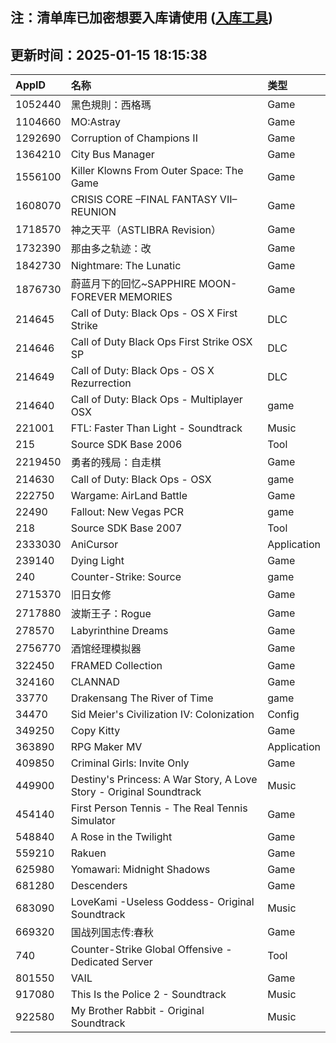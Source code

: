 ## 注：清单库已加密想要入库请使用 ([入库工具](https://github.com/BlankTMing/ManifestAutoUpdate/releases))

## 更新时间：2025-01-15 18:15:38
| AppID | 名称 | 类型  |
| :-------------------- | :----------------------------- | :----------- |
| 1052440 | 黑色規則：西格瑪| Game |
| 1104660 | MO:Astray| Game |
| 1292690 | Corruption of Champions II| Game |
| 1364210 | City Bus Manager| Game |
| 1556100 | Killer Klowns From Outer Space: The Game| Game |
| 1608070 | CRISIS CORE –FINAL FANTASY VII– REUNION| Game |
| 1718570 | 神之天平（ASTLIBRA Revision）| Game |
| 1732390 | 那由多之轨迹：改| Game |
| 1842730 | Nightmare: The Lunatic| Game |
| 1876730 | 蔚蓝月下的回忆~SAPPHIRE MOON-FOREVER MEMORIES| Game |
| 214645 | Call of Duty: Black Ops - OS X First Strike| DLC |
| 214646 | Call of Duty Black Ops First Strike OSX SP| DLC |
| 214649 | Call of Duty: Black Ops - OS X Rezurrection| DLC |
| 214640 | Call of Duty: Black Ops - Multiplayer OSX| game |
| 221001 | FTL: Faster Than Light - Soundtrack| Music |
| 215 | Source SDK Base 2006| Tool |
| 2219450 | 勇者的残局：自走棋| Game |
| 214630 | Call of Duty: Black Ops - OSX| game |
| 222750 | Wargame: AirLand Battle| Game |
| 22490 | Fallout: New Vegas PCR| game |
| 218 | Source SDK Base 2007| Tool |
| 2333030 | AniCursor| Application |
| 239140 | Dying Light| Game |
| 240 | Counter-Strike: Source| game |
| 2715370 | 旧日女修| Game |
| 2717880 | 波斯王子：Rogue| Game |
| 278570 | Labyrinthine Dreams| Game |
| 2756770 | 酒馆经理模拟器| Game |
| 322450 | FRAMED Collection| Game |
| 324160 | CLANNAD| Game |
| 33770 | Drakensang The River of Time| game |
| 34470 | Sid Meier's Civilization IV: Colonization| Config |
| 349250 | Copy Kitty| Game |
| 363890 | RPG Maker MV| Application |
| 409850 | Criminal Girls: Invite Only| Game |
| 449900 | Destiny's Princess: A War Story, A Love Story - Original Soundtrack| Music |
| 454140 | First Person Tennis - The Real Tennis Simulator| Game |
| 548840 | A Rose in the Twilight| Game |
| 559210 | Rakuen| Game |
| 625980 | Yomawari: Midnight Shadows| Game |
| 681280 | Descenders| Game |
| 683090 | LoveKami -Useless Goddess- Original Soundtrack| Music |
| 669320 | 国战列国志传:春秋| Game |
| 740 | Counter-Strike Global Offensive - Dedicated Server| Tool |
| 801550 | VAIL| Game |
| 917080 | This Is the Police 2 - Soundtrack| Music |
| 922580 | My Brother Rabbit - Original Soundtrack| Music |
